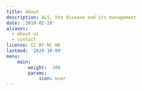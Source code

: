 ```yaml
---
title: About
description: ALS, the disease and its management
date: '2019-02-28'
aliases:
  - about-us
  - contact
license: CC BY-NC-ND
lastmod: '2020-10-09'
menu:
    main: 
        weight: -300
        params:
            icon: user
---
```




